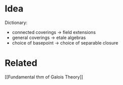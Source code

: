 # Idea
Dictionary:
- connected coverings -> field extensions
- general coverings -> etale algebras
- choice of basepoint -> choice of separable closure

# Related
[[Fundamental thm of Galois Theory]]
